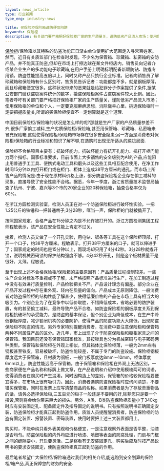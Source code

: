 ```yaml
---
layout: news_article
type: 行业新闻
type_eng: industry-news

title: 买保险柜保险箱谨防便宜陷阱
keywords: 保险柜
description: 有关部门要严格把好保险柜厂家的生产质量关，谨防低劣产品流入市场；使用保险柜的单位和个人，一定要克服麻痹思想，挑选保险柜时一定要把握质量关。
---
```

[保险柜](http://www.qnn.com.cn/)/保险箱以其特殊的防盗功能正日渐由单位使用扩大范围走入寻常百姓家。然而，近日有关质监部门在检查时发现，不少名为保管箱、珍藏箱、私密箱的安防产品，并不能真正防盗,但却在市场上打擦边球在某文件柜店内，销售员向记者介绍某企业生产的多功能电子珍藏箱,在用户手册上明确标明配备新颖防钻、防撬专用锁，防盗性能提高五倍以上，同时又称产品只执行企业标准。记者向销售员了解珍藏箱和保险箱有什么区别时，售货员告诉记者：功能都差不多，就是钢板厚薄，而且珍藏箱便宜很多。这种状况带来的恶果就是给犯罪分子作案提供了条件,据某公安部门破获盗窃案件统计的数字，撬盗保险柜案件占盗窃案件较大比例。因此，笔者呼吁有关部门要严格把好保险柜厂家的生产质量关，谨防低劣产品流入市场；使用保险柜的单位和个人，一定要克服麻痹思想，消除侥幸心里，挑选保险柜时一定要把握质量关,所谓的买保险柜便宜不一定划算就是这个道理.

中国目前保险柜/保险箱的状况是怎么样的呢?那就是生产厂家的产品质量参差不齐,很多厂家偷工减料,生产劣质保险柜/保险箱,甚至用保管箱、珍藏箱、私密箱来冒充保险箱,这就使得保险柜/保险箱市场存在很多安全隐患;另一方面是消费者对保险柜/保险箱的行业标准和知识了解不够,在选购时出现无所适从的尴尬局面.

保险柜不合格项目主要有：抗破坏能力。抗破坏能力有抗开孔能力、抗打开柜门能力两个指标。国家标准要求，目前市面上大多销售的安全级别为A1的产品,应能阻止用普通手工工具、便携式电动工具和磨头以及这些工具相互配合使用，在净工作时间15分钟以内打开柜门或在柜门、柜体上造成38平方厘米的通孔。而市场上所售产品的情况是:由于现在原材料价格上涨，部分防盗保险柜企业存在偷工减料的现象，直接导致了安全性能不合格。据悉，今年一季度，浙江省质量技术监督局抽查了杭州、宁波、嘉兴等3个市的20家企业的20种保险箱，抽查合格率仅为60%。

在浙江方圆检测实验室，检测人员正在对一个防盗保险柜进行破坏性实验。一把1.25公斤的铁锤和一把普通凿子;3分28秒，哐当一声，保险柜的门就被撬开了。

按照国家规定，合格产品在15分钟之内是不允许被打开的。浙江方圆检测集团工程师程敏表示，该产品在安全性能上肯定不过关。

接着，检测人员又做了一个开孔实验，用电钻、锯条等工具在这个保险柜顶部，打开一个口子，约38平方厘米。程敏表示，打开38平方厘米的口子，就可以伸进手了；国家规定的时间也是15分钟以上，而现场却只用了4分42秒。3分28秒就撬开锁，说明机械密码锁的保护结构强度不够。4分42秒开孔，则是这个板材质量不是很好，太薄。程敏说。

至于出现上述不合格保险柜/保险箱的主要原因有：产品质量过程控制较差。一些生产企业对标准不重视或不了解，未严格按照产品标准进行生产，在加工制造过程中没有有效进行质量控制，产品检验把关不严。产品设计理念有偏差。部分企业在产品开发过程中存在重外观、轻内在质量的偏向。产品成本无原则降低。一般消费者对防盗保险柜的结构性能了解甚少，使得低廉价格的产品在市场上具有相当大的吸引力。个别企业为了在竞争中以低价取胜，不惜降低成本，省略必要的防护装置，有的甚至偷工减料，最终导致产品不合格。如防盗保险柜的钢板厚度关系到保险柜抗破坏的承受能力，是防盗的基本保证，但个别企业为降低成本，在生产中降低钢板厚度，减少锁闭机构的必要防护，使得产品的防盗功能大大降低，出现防盗保险柜不防盗的情况。另外专家特别提醒消费者，在消费中要注意保险柜和保管箱两种不同属性产品的区分。近几年，市上出现了介于防盗保险柜和橱柜家具之间的保管箱。我国目前还没有保管箱国家标准，其按锁具也分为机械密码与电子密码两种类型。保管箱和保险柜在外观上相似，但其箱体比保险柜薄，一般为2mm左右钢板甚至铁皮，容易被破坏，防盗性能较差，不属于专门的防盗设施。保险柜钢板厚度远大于保管箱，且材质为钢板，一般门板厚度达8mm～10mm，柜体厚度6mm以上，防盗性能远高于保管箱。由于保管箱和保险柜在外观上无法区别，一些商家便在产品名称和标牌上做文章，在产品说明和介绍中使用模棱两可的词语，使得消费者在购买时产生混淆。同时因构造上的差别，保管箱的价格较保险柜要便宜得多，在市场上很有吸引力。因此，消费者选购防盗保险柜时应询问清楚，不要错买保管箱，同时在发票上应写清楚商品的名称。如果消费者是为了存放贵重物品的话，请务必选择保险柜,三五百元的柜子一般还是不要用的好,除非您只是要一个摆设,否则将会给你带来巨大的损失。另外，A类、B类防盗保险柜质量小于340kg时应有安装固定孔、配备固定件及指导固定的说明书。只有按照说明书正确固定安装，防盗保险柜才能真正起到防盗作用。质监人员提醒醒消费者，防盗保险柜的防盗有固定装置、报警装置、密码装置，使用时要把上述三大装置都用上。

购买时，不能单纯只看外表美观和价格便宜，一是注意观察外表面是否平整，油漆是否均匀。防盗保险柜的内外均应进行喷漆、喷塑等表面的防腐处理，门扇与门框之间的缝隙要小，开启要灵活。二是察看有无安装固定孔，购买后应及时按产品说明书的要求安装固定，使防盗保险柜真正起到防盗的作用。

最后笔者希望广大保险柜/保险箱通过我们的相关介绍,能选购到安全划算的保险柜/箱产品,真正保障您的财务的安全.
